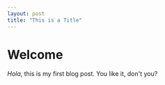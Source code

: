 ```yaml
---
layout: post
title: "This is a Title"
---
```


# Welcome
*Hola*, this is my first blog post.
You like it, don't you?
